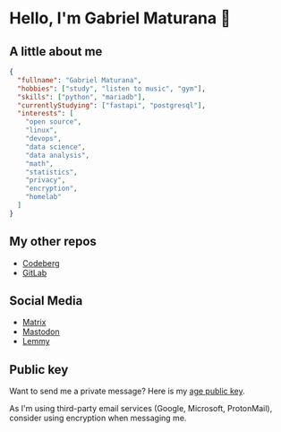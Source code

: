 # Hello, I'm Gabriel Maturana 👋

## A little about me

```json
{
  "fullname": "Gabriel Maturana", 
  "hobbies": ["study", "listen to music", "gym"],
  "skills": ["python", "mariadb"],
  "currentlyStudying": ["fastapi", "postgresql"],
  "interests": [
    "open source",
    "linux",
    "devops",
    "data science",
    "data analysis",
    "math",
    "statistics",
    "privacy",
    "encryption",
    "homelab"
  ]
}
```

## My other repos

- [Codeberg](https://codeberg.org/imMaturana)
- [GitLab](https://gitlab.com/imMaturana)

## Social Media

- [Matrix](https://matrix.to/#/@anarutam:matrix.org)
- [Mastodon](https://bolha.us/@maturana)
- [Lemmy](https://lemmy.ml/u/maturana)

## Public key

Want to send me a private message? Here is my [age public key](https://gist.githubusercontent.com/imMaturana/f82a90541a788bd85b6b0d67ee0186f1/raw/742813f782decabe8b2b8b65bdfdb29605819e59/age-pubkey.txt).

As I'm using third-party email services (Google, Microsoft, ProtonMail), consider using encryption when messaging me.
